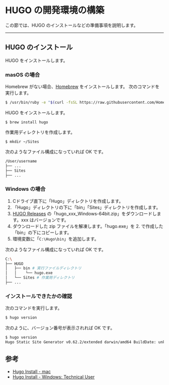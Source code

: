# HUGO の開発環境の構築
この節では、HUGO のインストールなどの準備事項を説明します。

---

## HUGO のインストール
HUGO をインストールします。

### masOS の場合
Homebrew がない場合、[Homebrew](https://brew.sh/) をインストールします。
次のコマンドを実行します。

```bash
$ /usr/bin/ruby -e "$(curl -fsSL https://raw.githubusercontent.com/Homebrew/install/master/install)"
```

HUGO をインストールします。

```
$ brew install hugo
```

作業用ディレクトリを作成します。

```
$ mkdir ~/Sites
```

次のようなファイル構成になっていれば OK です。

```bash
/User/username
├── ...
├── Sites
├── ...
```

### Windows の場合

1. Cドライブ直下に「Hugo」ディレクトリを作成します。
2. 「Hugo」ディレクトリの下に「bin」「Sites」ディレクトリを作成します。
3. [HUGO Releases](https://github.com/gohugoio/hugo/releases) の「hugo_xxx_Windows-64bit.zip」をダウンロードします。xxx はバージョンです。
4. ダウンロードした zip ファイルを解凍します。「hugo.exe」を 2. で作成した「bin」の下にコピーします。
5. 環境変数に「`C:\Hugo\bin`」を追加します。

次のようなファイル構成になっていれば OK です。

```bash
C:\
├── HUGO
│   ├── bin # 実行ファイルディレクトリ
│   │    └── hugo.exe
│   └── Sites # 作業用ディレクトリ
├── ...
```

### インストールできたかの確認

次のコマンドを実行します。

```bash
$ hugo version
```

次のように、バージョン番号が表示されれば OK です。

```bash
$ hugo version
Hugo Static Site Generator v0.62.2/extended darwin/amd64 BuildDate: unknown
```

## 参考

- [Hugo Install - mac](https://gohugo.io/getting-started/installing/#homebrew-macos)
- [Hugo Install - Windows: Technical User](https://gohugo.io/getting-started/installing/#windows)
